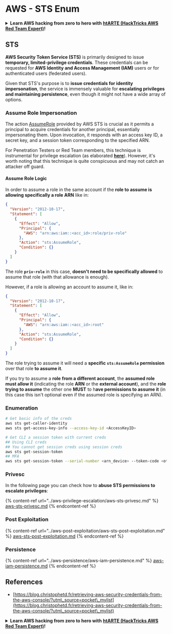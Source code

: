 # AWS - STS Enum

<details>

<summary><strong>Learn AWS hacking from zero to hero with</strong> <a href="https://training.hacktricks.xyz/courses/arte"><strong>htARTE (HackTricks AWS Red Team Expert)</strong></a><strong>!</strong></summary>

Other ways to support HackTricks:

* If you want to see your **company advertised in HackTricks** or **download HackTricks in PDF** Check the [**SUBSCRIPTION PLANS**](https://github.com/sponsors/carlospolop)!
* Get the [**official PEASS & HackTricks swag**](https://peass.creator-spring.com)
* Discover [**The PEASS Family**](https://opensea.io/collection/the-peass-family), our collection of exclusive [**NFTs**](https://opensea.io/collection/the-peass-family)
* **Join the** 💬 [**Discord group**](https://discord.gg/hRep4RUj7f) or the [**telegram group**](https://t.me/peass) or **follow** us on **Twitter** 🐦 [**@hacktricks\_live**](https://twitter.com/hacktricks\_live)**.**
* **Share your hacking tricks by submitting PRs to the** [**HackTricks**](https://github.com/carlospolop/hacktricks) and [**HackTricks Cloud**](https://github.com/carlospolop/hacktricks-cloud) github repos.

</details>

## STS

**AWS Security Token Service (STS)** is primarily designed to issue **temporary, limited-privilege credentials**. These credentials can be requested for **AWS Identity and Access Management (IAM)** users or for authenticated users (federated users).

Given that STS's purpose is to **issue credentials for identity impersonation**, the service is immensely valuable for **escalating privileges and maintaining persistence**, even though it might not have a wide array of options.

### Assume Role Impersonation

The action [AssumeRole](https://docs.aws.amazon.com/STS/latest/APIReference/API\_AssumeRole.html) provided by AWS STS is crucial as it permits a principal to acquire credentials for another principal, essentially impersonating them. Upon invocation, it responds with an access key ID, a secret key, and a session token corresponding to the specified ARN.

For Penetration Testers or Red Team members, this technique is instrumental for privilege escalation (as elaborated [**here**](../aws-privilege-escalation/aws-sts-privesc.md#sts-assumerole)). However, it's worth noting that this technique is quite conspicuous and may not catch an attacker off guard.

#### Assume Role Logic

In order to assume a role in the same account if the **role to assume is allowing specifically a role ARN** like in:

```json
{
  "Version": "2012-10-17",
  "Statement": [
    {
      "Effect": "Allow",
      "Principal": {
        "AWS": "arn:aws:iam::<acc_id>:role/priv-role"
      },
      "Action": "sts:AssumeRole",
      "Condition": {}
    }
  ]
}
```

The role **`priv-role`** in this case, **doesn't need to be specifically allowed** to assume that role (with that allowance is enough).

However, if a role is allowing an account to assume it, like in:

```json
{
  "Version": "2012-10-17",
  "Statement": [
    {
      "Effect": "Allow",
      "Principal": {
        "AWS": "arn:aws:iam::<acc_id>:root"
      },
      "Action": "sts:AssumeRole",
      "Condition": {}
    }
  ]
}
```

The role trying to assume it will need a **specific `sts:AssumeRole` permission** over that role **to assume it**.

If you try to assume a **role** **from a different account**, the **assumed role must allow it** (indicating the role **ARN** or the **external account**), and the **role trying to assume** the other one **MUST** to h**ave permissions to assume it** (in this case this isn't optional even if the assumed role is specifying an ARN).

### Enumeration

```bash
# Get basic info of the creds
aws sts get-caller-identity
aws sts get-access-key-info --access-key-id <AccessKeyID>

# Get CLI a session token with current creds
## Using CLI creds
## You cannot get session creds using session creds
aws sts get-session-token
## MFA
aws sts get-session-token --serial-number <arn_device> --token-code <otp_code>
```

### Privesc

In the following page you can check how to **abuse STS permissions to escalate privileges**:

{% content-ref url="../aws-privilege-escalation/aws-sts-privesc.md" %}
[aws-sts-privesc.md](../aws-privilege-escalation/aws-sts-privesc.md)
{% endcontent-ref %}

### Post Exploitation

{% content-ref url="../aws-post-exploitation/aws-sts-post-exploitation.md" %}
[aws-sts-post-exploitation.md](../aws-post-exploitation/aws-sts-post-exploitation.md)
{% endcontent-ref %}

### Persistence

{% content-ref url="../aws-persistence/aws-iam-persistence.md" %}
[aws-iam-persistence.md](../aws-persistence/aws-iam-persistence.md)
{% endcontent-ref %}

## References

* [https://blog.christophetd.fr/retrieving-aws-security-credentials-from-the-aws-console/?utm\_source=pocket\_mylist](https://blog.christophetd.fr/retrieving-aws-security-credentials-from-the-aws-console/?utm\_source=pocket\_mylist)

<details>

<summary><strong>Learn AWS hacking from zero to hero with</strong> <a href="https://training.hacktricks.xyz/courses/arte"><strong>htARTE (HackTricks AWS Red Team Expert)</strong></a><strong>!</strong></summary>

Other ways to support HackTricks:

* If you want to see your **company advertised in HackTricks** or **download HackTricks in PDF** Check the [**SUBSCRIPTION PLANS**](https://github.com/sponsors/carlospolop)!
* Get the [**official PEASS & HackTricks swag**](https://peass.creator-spring.com)
* Discover [**The PEASS Family**](https://opensea.io/collection/the-peass-family), our collection of exclusive [**NFTs**](https://opensea.io/collection/the-peass-family)
* **Join the** 💬 [**Discord group**](https://discord.gg/hRep4RUj7f) or the [**telegram group**](https://t.me/peass) or **follow** us on **Twitter** 🐦 [**@hacktricks\_live**](https://twitter.com/hacktricks\_live)**.**
* **Share your hacking tricks by submitting PRs to the** [**HackTricks**](https://github.com/carlospolop/hacktricks) and [**HackTricks Cloud**](https://github.com/carlospolop/hacktricks-cloud) github repos.

</details>
